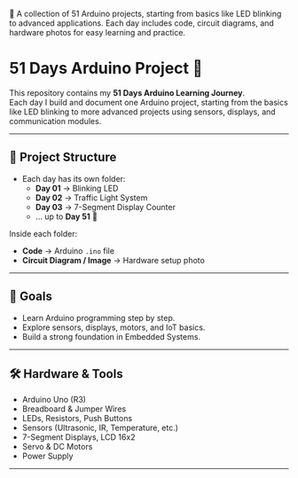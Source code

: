🚀 A collection of 51 Arduino projects, starting from basics like LED blinking to advanced applications. Each day includes code, circuit diagrams, and hardware photos for easy learning and practice.
# 51 Days Arduino Project 🚀

This repository contains my **51 Days Arduino Learning Journey**.  
Each day I build and document one Arduino project, starting from the basics like LED blinking to more advanced projects using sensors, displays, and communication modules.  

---

## 📂 Project Structure
- Each day has its own folder:
  - **Day 01** → Blinking LED  
  - **Day 02** → Traffic Light System  
  - **Day 03** → 7-Segment Display Counter  
  - ... up to **Day 51** 🎯  

Inside each folder:
- **Code** → Arduino `.ino` file  
- **Circuit Diagram / Image** → Hardware setup photo  

---

## 🎯 Goals
- Learn Arduino programming step by step.  
- Explore sensors, displays, motors, and IoT basics.  
- Build a strong foundation in Embedded Systems.  

---

## 🛠️ Hardware & Tools
- Arduino Uno (R3)  
- Breadboard & Jumper Wires  
- LEDs, Resistors, Push Buttons  
- Sensors (Ultrasonic, IR, Temperature, etc.)  
- 7-Segment Displays, LCD 16x2  
- Servo & DC Motors  
- Power Supply  

---
